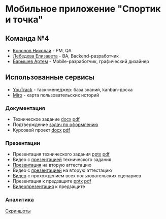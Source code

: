 # Мобильное приложение "Спортик и точка"

## Команда №4

- [Кононов Николай](https://github.com/vovapidjak "Кононов Николай") - PM, QA
- [Лебедева Елизавета](https://github.com/lebedeva-elizaveta "Лебедева Елизавета") - BA, Backend-разработчик
- [Барышев Артем](https://github.com/Wasilewski6860 "Барышев Артем") - Mobile-разработчик, графический дизайнер

## Использованные сервисы
- [YouTrack](https://vovapidj.youtrack.cloud/projects/b9a83c6e-8429-40bf-8ee3-c64755df7f94) - таск-менеджер: база знаний, kanban-доска
- [Miro](https://miro.com/app/board/uXjVNiduEXE=/?share_link_id=474893019471) - карта пользовательских историй

### Документация
- Техническое задание
[docx](https://github.com/lebedeva-elizaveta/FitnessTracker/blob/main/documentation/ТЗ_спортик_и_точка.docx)
[pdf](https://github.com/lebedeva-elizaveta/FitnessTracker/blob/main/documentation/ТЗ_спортик_и_точка.pdf)
- Подтверждение [задач по оформлению](https://github.com/lebedeva-elizaveta/FitnessTracker/blob/main/documentation/задачи%20по%20оформлению.pdf)
- Курсовой проект
[docx](https://github.com/lebedeva-elizaveta/FitnessTracker/blob/main/documentation/спортик_и_точка_курсовой_проект.docx)
[pdf](https://github.com/lebedeva-elizaveta/FitnessTracker/blob/main/documentation/спортик_и_точка_курсовой_проект.pdf)

### Презентации
- Презентация технического задания
[pptx](https://docs.google.com/presentation/d/1NHZ_jL5ez2CmKgNM5DcgpiV8B4-mD4gs/edit?usp=drive_link&ouid=100220230475322534661&rtpof=true&sd=true)
[pdf](https://drive.google.com/file/d/1rlh87wjFIYERcZ4Z6BroeiVsHKWEzhEC/view?usp=drive_link)
- Видео с [презентацией](https://youtu.be/lHHgl9F8JbE) технического задания
- [Презентация](https://drive.google.com/file/d/1F3LrQgz8zeKhLNtxHwyzJXvrxcZY3NNK/view?usp=sharing) на вторую аттестацию
- Видео с [презентацией](https://youtu.be/iGmNdY2LGMs) на вторую аттестацию
- [Видео](https://youtu.be/ucM-bBCzUTM) с прохождением всех пользовательских сценариев
- Презентация к предзащите [pptx](https://docs.google.com/presentation/d/1xafiOEt91GZTWbWcF7UfEAo6qSr5vtag/edit?usp=drive_link&ouid=107969501681435805535&rtpof=true&sd=true) [pdf](https://drive.google.com/file/d/1T5MEXJWvvXeZr3IxhY8f-8RtDG_2i5tn/view?usp=drive_link)
- [Видеопрезентация](https://youtu.be/GiuVq1EUtCo) к предзащите

### Аналитика
[Скриншоты](https://github.com/lebedeva-elizaveta/FitnessTracker/tree/main/analitycs)
